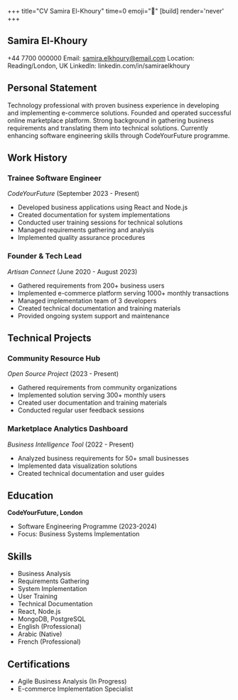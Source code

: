 +++
title="CV Samira El-Khoury"
time=0
emoji="📝"
[build]
render='never'
+++

## Samira El-Khoury

+44 7700 000000
Email: samira.elkhoury@email.com
Location: Reading/London, UK
LinkedIn: linkedin.com/in/samiraelkhoury

## Personal Statement

Technology professional with proven business experience in developing and implementing e-commerce solutions. Founded and operated successful online marketplace platform. Strong background in gathering business requirements and translating them into technical solutions. Currently enhancing software engineering skills through CodeYourFuture programme.

## Work History

### Trainee Software Engineer

_CodeYourFuture_ (September 2023 - Present)

- Developed business applications using React and Node.js
- Created documentation for system implementations
- Conducted user training sessions for technical solutions
- Managed requirements gathering and analysis
- Implemented quality assurance procedures

### Founder & Tech Lead

_Artisan Connect_ (June 2020 - August 2023)

- Gathered requirements from 200+ business users
- Implemented e-commerce platform serving 1000+ monthly transactions
- Managed implementation team of 3 developers
- Created technical documentation and training materials
- Provided ongoing system support and maintenance

## Technical Projects

### Community Resource Hub

_Open Source Project_ (2023 - Present)

- Gathered requirements from community organizations
- Implemented solution serving 300+ monthly users
- Created user documentation and training materials
- Conducted regular user feedback sessions

### Marketplace Analytics Dashboard

_Business Intelligence Tool_ (2022 - Present)

- Analyzed business requirements for 50+ small businesses
- Implemented data visualization solutions
- Created technical documentation and user guides

## Education

**CodeYourFuture, London**

- Software Engineering Programme (2023-2024)
- Focus: Business Systems Implementation

## Skills

- Business Analysis
- Requirements Gathering
- System Implementation
- User Training
- Technical Documentation
- React, Node.js
- MongoDB, PostgreSQL
- English (Professional)
- Arabic (Native)
- French (Professional)

## Certifications

- Agile Business Analysis (In Progress)
- E-commerce Implementation Specialist
